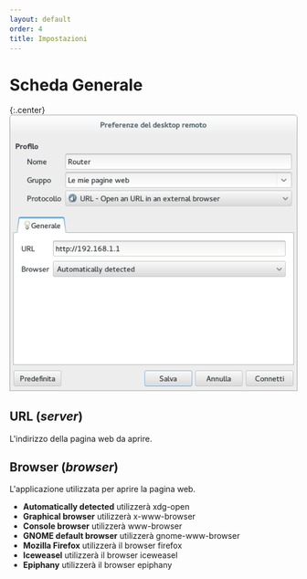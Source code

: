 ```yaml
---
layout: default
order: 4
title: Impostazioni
---
```

# Scheda Generale

{:.center}
![Scheda Generale](/resources/remmina-plugin-url/archive/latest/italian/general.png)

## **URL** (*server*)

L'indirizzo della pagina web da aprire.

## **Browser** (*browser*)

L'applicazione utilizzata per aprire la pagina web.

* **Automatically detected** utilizzerà xdg-open
* **Graphical browser** utilizzerà x-www-browser
* **Console browser** utilizzerà www-browser
* **GNOME default browser** utilizzerà gnome-www-browser
* **Mozilla Firefox** utilizzerà il browser firefox
* **Iceweasel** utilizzerà il browser iceweasel
* **Epiphany** utilizzerà il browser epiphany